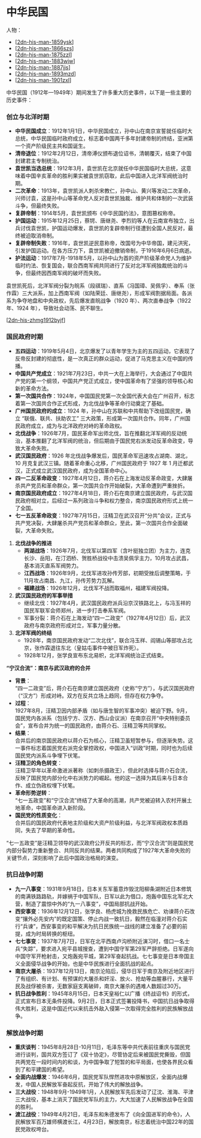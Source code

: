 # 中华民国

人物：
- [[2dn-his-man-1859ysk]]
- [[2dn-his-man-1866szs]]
- [[2dn-his-man-1875zzl]]
- [[2dn-his-man-1883wjw]]
- [[2dn-his-man-1887jjs]]
- [[2dn-his-man-1893mzd]]
- [[2dn-his-man-1901zxl]]

中华民国（1912年—1949年）期间发生了许多重大历史事件，以下是一些主要的历史事件：

### 创立与北洋时期
- **中华民国成立**：1912年1月1日，中华民国成立，孙中山在南京宣誓就任临时大总统，中华民国临时政府成立，标志着中国两千多年封建帝制的终结，亚洲第一个资产阶级民主共和国诞生。
- **清帝退位**：1912年2月12日，清帝溥仪颁布退位诏书，清朝覆灭，结束了中国封建君主专制统治。
- **袁世凯当选总统**：1912年3月，袁世凯在北京就任中华民国临时大总统，这意味着中国辛亥革命的胜利果实被袁世凯窃取，此后中国进入北洋军阀统治时期。
- **二次革命**：1913年，袁世凯派人刺杀宋教仁，孙中山、黄兴等发动二次革命，兴师讨袁，这是孙中山等革命党人反对袁世凯独裁、维护共和体制的一次武装斗争，但最终失败。
- **复辟帝制**：1914年5月，袁世凯颁布《中华民国约法》，意图篡权称帝。
- **护国运动**：1915年12月25日，蔡锷、唐继尧、李烈钧等人在云南宣布独立，出兵讨伐袁世凯，护国运动爆发，袁世凯的复辟帝制行径遭到全国人民反对，最终被迫取消帝制。
- **复辟帝制失败**：1916年，袁世凯逆民意称帝，改国号为中华帝国，建元洪宪，引发护国运动。在各方压力下，袁世凯被迫撤销帝制，于1916年6月6日病逝。
- **护法运动**：1917年7月-1918年5月，以孙中山为首的资产阶级革命党人为维护临时约法、恢复国会，联合西南军阀共同进行了反对北洋军阀独裁统治的斗争，但最终因西南军阀的破坏而失败。

袁世凯死后，北洋军阀分裂为皖系（段祺瑞）、直系（冯国璋、吴佩孚）、奉系（张作霖）三大派系，加上西南军阀（如陆荣廷、唐继尧），形成军阀割据局面。各派系为争夺地盘和中央政权，先后爆发直皖战争（1920 年）、两次直奉战争（1922 年、1924 年），导致社会动荡、民不聊生。

[[2dn-his-zhmg1912byjf]]

### 国民政府时期
- **五四运动**：1919年5月4日，北京爆发了以青年学生为主的五四运动，它表现了反帝反封建的彻底性，是一次真正的群众运动，促进了马克思主义在中国的传播。
- **中国共产党成立**：1921年7月23日，中共一大在上海举行，大会通过了中国共产党的第一个纲领，中国共产党正式成立，使中国革命有了坚强的领导核心和新的革命方法。
- **第一次国共合作**：1924年，中国国民党第一次全国代表大会在广州召开，标志着第一次国共合作正式形成，为北伐战争等革命行动奠定了基础。
- **广州国民政府的成立**：1924 年，孙中山在苏联和中共帮助下改组国民党，确立 “联俄、联共、扶助农工” 三大政策，形成第一次国共合作。同年，广州国民政府成立，成为与北洋政府对峙的革命政权。
- **北伐战争**：1926年7月，国民革命军出师北伐，旨在推翻北洋军阀的反动统治，基本推翻了北洋军阀的统治，但后期由于国民党右派发动反革命政变，导致大革命失败。
- **武汉国民政府**：1926 年北伐战争爆发后，国民革命军迅速攻占湖南、湖北，10 月克复武汉三镇。随着革命重心北移，广州国民政府于 1927 年 1 月迁都武汉，正式成立武汉国民政府，成为全国革命中心。
- **四一二反革命政变**：1927年4月12日，蒋介石在上海发动反革命政变，大肆屠杀共产党员和革命群众，第一次国共合作开始破裂，大革命遭到严重挫折。
- **南京国民政府成立**：1927年4月18日，蒋介石在南京建立国民政府，与武汉国民政府相对立，后经过一系列政治斗争和权力整合，南京国民政府形式上统一了全国。
- **七一五反革命政变**：1927年7月15日，汪精卫在武汉召开“分共”会议，正式与共产党决裂，大肆屠杀共产党员和革命群众，至此，第一次国共合作全面破裂，大革命失败。


1. **北伐战争的推进**  
   - **两湖战场**：1926年7月，北伐军以第四军（含叶挺独立团）为主力，连克长沙、岳阳，在汀泗桥、贺胜桥战役中击溃吴佩孚主力，10月攻占武昌，基本消灭直系军阀势力。  
   - **江西战场**：1926年9月，北伐军进攻孙传芳部，初期受挫后调整策略，于11月攻占南昌、九江，孙传芳势力瓦解。  
   - **福建战场**：1926年12月，北伐军不战而取福州，福建军阀投降。
2. **武汉国民政府的军事举措**  
   - 继续北伐：1927年4月，武汉国民政府派兵沿京汉铁路北上，与冯玉祥的国民军联军会师郑州，进一步打击奉系军阀。  
   - 军事分裂：蒋介石在上海发动“四一二政变”（1927年4月12日）后，武汉政府与南京政府形成对立，军事力量分散。
3. **北洋军阀的终结**  
   - 1928年，南京国民政府发动“二次北伐”，联合冯玉祥、阎锡山等部攻占北京，张作霖退往东北（皇姑屯事件中被日军炸死）。
   - 1928年12月，张学良宣布东北易帜，北洋军阀统治正式结束。


**“宁汉合流”：南京与武汉政府的合并**

- **背景**：  
  “四一二政变”后，蒋介石在南京建立国民政府（史称“宁方”），与武汉国民政府（“汉方”）形成对峙。双方在反共立场上趋同，但存在权力争夺。
- **过程**：  
  1927年8月，汪精卫因内部矛盾（如与唐生智的军事冲突）被迫下野。9月，国民党内各派系（包括宁方、汉方、西山会议派）在南京召开“中央特别委员会”，宣布合并为统一的国民政府，由蒋介石、汪精卫等共同掌权。
- **结果**：  
  合并后的南京国民政府以蒋介石为核心，汪精卫虽短暂参与，但逐渐失势。这一事件标志着国民党右派完全掌控政权，中国进入“训政”时期，同时也为后续国民党内派系斗争埋下伏笔。
- **汪精卫的角色转变**：  
  汪精卫早年以革命激进派著称（如刺杀摄政王），但此时选择与蒋介石合流，反映了国民党内部分化中右派势力的崛起。他的这一选择为其后来与日本合作、成立伪政权埋下伏笔。
- **革命形势逆转**：  
  “七一五政变”和“宁汉合流”终结了大革命的高潮，共产党被迫转入农村开展土地革命，中国革命进入新阶段。
- **国民党的性质变化**：  
  合并后的国民政府代表地主阶级和大资产阶级利益，与北洋军阀政权本质趋同，失去了早期的革命性。

“七一五政变”是汪精卫领导的武汉政府公开反共的标志，而“宁汉合流”则是国民党内部分裂势力重新整合、共同反共的结果。两者共同构成了1927年大革命失败的关键节点，深刻影响了此后中国政治格局的演变。


### 抗日战争时期
- **九一八事变**：1931年9月18日，日本关东军蓄意炸毁沈阳柳条湖附近日本修筑的南满铁路路轨，并嫁祸于中国军队，日军以此为借口，炮轰中国东北军北大营，制造了震惊中外的“九一八事变”，中国局部抗战开始。
- **西安事变**：1936年12月12日，张学良、杨虎城为挽救民族危亡、劝谏蒋介石改变“攘外必先安内”的既定国策、停止内战一致抗日，毅然在临潼对蒋介石实行“兵谏”，西安事变的和平解决为抗日民族统一战线的建立准备了必要的前提，成为时局转换的枢纽。
- **七七事变**：1937年7月7日，日军在北平西南卢沟桥附近演习时，借口一名士兵“失踪”，要求进入宛平县城搜查，遭到中国守军第29军严辞拒绝。日军遂向中国守军开枪射击，又炮轰宛平城，第29军奋起抗战。七七事变是日本帝国主义全面侵华战争的开始，也是中华民族进行全面抗战的起点。
- **南京大屠杀**：1937年12月13日，南京沦陷后，侵华日军于南京及附近地区进行了有组织、有计划、有预谋的大屠杀和奸淫、放火、抢劫等血腥暴行，大量平民及战俘被杀害，无数家庭支离破碎，南京大屠杀的遇难人数超过30万。
- **抗日战争胜利**：1945年8月15日，日本天皇裕仁以广播《终战诏书》的形式，正式宣布日本无条件投降。9月2日，日本正式签署投降书，中国抗日战争取得伟大胜利，这是中国近代以来抗击外敌入侵第一次取得完全胜利的民族解放战争。

### 解放战争时期
- **重庆谈判**：1945年8月28日-10月11日，毛泽东等中共代表前往重庆与国民党进行谈判，国共双方签订了《双十协定》，尽管协定后来被国民党撕毁，但国共两党在一段时间内的和谈，为中国争取了短暂的和平局面，也使各界民众看到了和平建国的希望。
- **全面内战爆发**：1946年6月，国民党军队悍然进攻中原解放区，全面内战爆发，中国人民解放军奋起反抗，开始了伟大的解放战争。
- **三大战役**：1948年9月-1949年1月，人民解放军先后发动了辽沈、淮海、平津三大战役，基本上消灭了国民党军队的主力，大大加速了人民解放战争在全国的胜利。
- **渡江战役**：1949年4月21日，毛泽东和朱德发布了《向全国进军的命令》，人民解放军百万雄师横渡长江，4月23日，解放南京，标志着统治中国22年的国民党政权垮台。


[//begin]: # "Autogenerated link references for markdown compatibility"
[2dn-his-man-1859ysk]: 2dn-his-man-1859ysk.md "袁世凯 1859-1916"
[2dn-his-man-1866szs]: 2dn-his-man-1866szs.md "孙中山 1866-1925"
[2dn-his-man-1875zzl]: 2dn-his-man-1875zzl.md "张作霖 1875-1928"
[2dn-his-man-1883wjw]: 2dn-his-man-1883wjw.md "汪精卫 1883-1944"
[2dn-his-man-1887jjs]: 2dn-his-man-1887jjs.md "蒋介石 1887-1975"
[2dn-his-man-1893mzd]: ../1949cn/2dn-his-man-1893mzd.md "毛泽东 1893-1976"
[2dn-his-man-1901zxl]: 2dn-his-man-1901zxl.md "张学良 1901-2001"
[2dn-his-zhmg1912byjf]: 2dn-his-zhmg1912byjf.md "北洋军阀"
[//end]: # "Autogenerated link references"